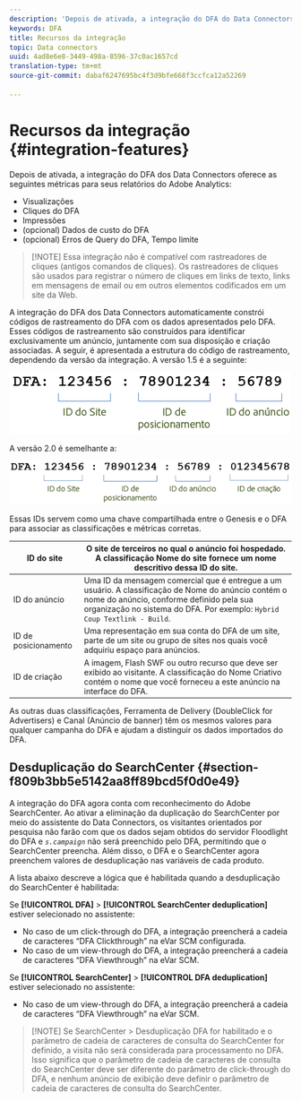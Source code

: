 ```yaml
---
description: 'Depois de ativada, a integração do DFA do Data Connectors oferece as seguintes métricas para seus relatórios do Adobe Analytics '
keywords: DFA
title: Recursos da integração
topic: Data connectors
uuid: 4ad8e6e8-3449-498a-8596-37c0ac1657cd
translation-type: tm+mt
source-git-commit: dabaf6247695bc4f3d9bfe668f3ccfca12a52269

---
```



# Recursos da integração {#integration-features}

Depois de ativada, a integração do DFA dos Data Connectors oferece as seguintes métricas para seus relatórios do Adobe Analytics:

* Visualizações
* Cliques do DFA
* Impressões
* (opcional) Dados de custo do DFA
* (opcional) Erros de Query do DFA, Tempo limite

>[!NOTE] Essa integração não é compatível com rastreadores de cliques (antigos comandos de cliques). Os rastreadores de cliques são usados para registrar o número de cliques em links de texto, links em mensagens de email ou em outros elementos codificados em um site da Web.

A integração do DFA dos Data Connectors automaticamente constrói códigos de rastreamento do DFA com os dados apresentados pelo DFA. Esses códigos de rastreamento são construídos para identificar exclusivamente um anúncio, juntamente com sua disposição e criação associadas. A seguir, é apresentada a estrutura do código de rastreamento, dependendo da versão da integração. A versão 1.5 é a seguinte:

![](assets/DFA_id_struct1_5.png)

A versão 2.0 é semelhante a:

![](assets/DFA_id_struct2.png)

Essas IDs servem como uma chave compartilhada entre o Genesis e o DFA para associar as classificações e métricas corretas.

| ID do site | O site de terceiros no qual o anúncio foi hospedado. A classificação Nome do site fornece um nome descritivo dessa ID do site. |
|---|---|
| ID do anúncio | Uma ID da mensagem comercial que é entregue a um usuário. A classificação de Nome do anúncio contém o nome do anúncio, conforme definido pela sua organização no sistema do DFA. Por exemplo: `Hybrid Coup Textlink - Build`. |
| ID de posicionamento | Uma representação em sua conta do DFA de um site, parte de um site ou grupo de sites nos quais você adquiriu espaço para anúncios. |
| ID de criação | A imagem, Flash SWF ou outro recurso que deve ser exibido ao visitante. A classificação do Nome Criativo contém o nome que você forneceu a este anúncio na interface do DFA. |

As outras duas classificações, Ferramenta de Delivery (DoubleClick for Advertisers) e Canal (Anúncio de banner) têm os mesmos valores para qualquer campanha do DFA e ajudam a distinguir os dados importados do DFA.

## Desduplicação do SearchCenter {#section-f809b3bb5e5142aa8ff89bcd5f0d0e49}

A integração do DFA agora conta com reconhecimento do Adobe SearchCenter. Ao ativar a eliminação da duplicação do SearchCenter por meio do assistente do Data Connectors, os visitantes orientados por pesquisa não farão com que os dados sejam obtidos do servidor Floodlight do DFA e *`s.campaign`* não será preenchido pelo DFA, permitindo que o SearchCenter preencha. Além disso, o DFA e o SearchCenter agora preenchem valores de desduplicação nas variáveis de cada produto.

A lista abaixo descreve a lógica que é habilitada quando a desduplicação do SearchCenter é habilitada:

Se **[!UICONTROL DFA]** > **[!UICONTROL SearchCenter deduplication]** estiver selecionado no assistente:

* No caso de um click-through do DFA, a integração preencherá a cadeia de caracteres “DFA Clickthrough” na eVar SCM configurada.
* No caso de um view-through do DFA, a integração preencherá a cadeia de caracteres “DFA Viewthrough” na eVar SCM.

Se **[!UICONTROL SearchCenter]** > **[!UICONTROL DFA deduplication]** estiver selecionado no assistente:

* No caso de um view-through do DFA, a integração preencherá a cadeia de caracteres “DFA Viewthrough” na eVar SCM.

>[!NOTE] Se SearchCenter > Desduplicação DFA for habilitado e o parâmetro de cadeia de caracteres de consulta do SearchCenter for definido, a visita não será considerada para processamento no DFA. Isso significa que o parâmetro de cadeia de caracteres de consulta do SearchCenter deve ser diferente do parâmetro de click-through do DFA, e nenhum anúncio de exibição deve definir o parâmetro de cadeia de caracteres de consulta do SearchCenter.


